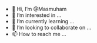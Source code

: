 - 👋 Hi, I’m @Masmuham
- 👀 I’m interested in ...
- 🌱 I’m currently learning ...
- 💞️ I’m looking to collaborate on ...
- 📫 How to reach me ...

<!---
Masmuham/Masmuham is a ✨ special ✨ repository because its `README.md` (this file) appears on your GitHub profile.
You can click the Preview link to take a look at your changes.
--->
